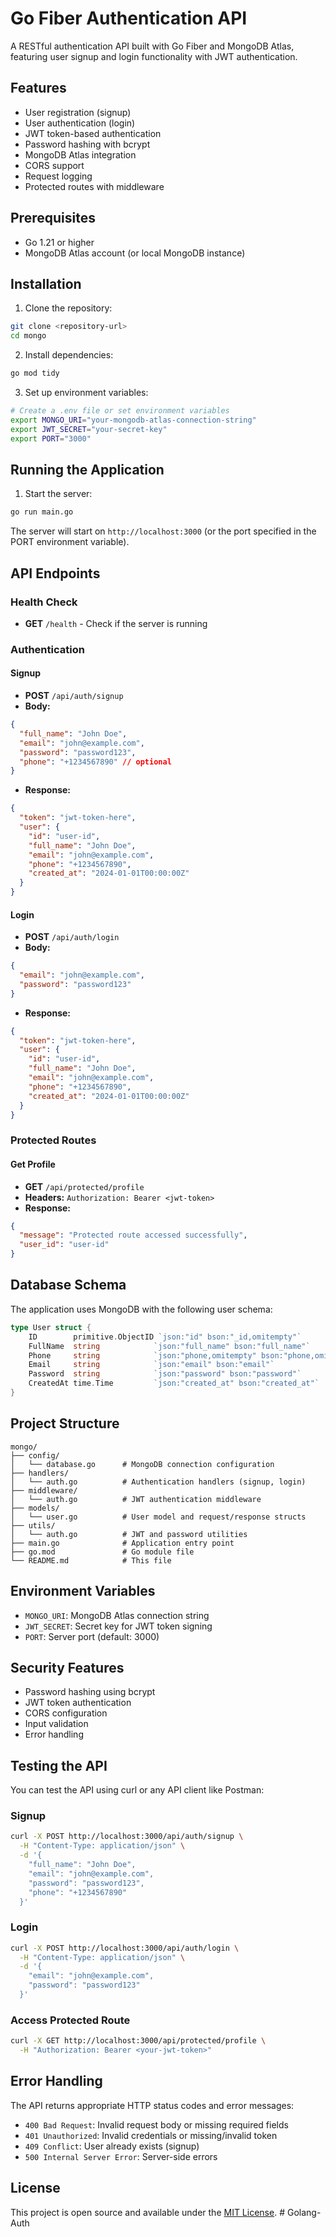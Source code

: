 # Go Fiber Authentication API

A RESTful authentication API built with Go Fiber and MongoDB Atlas, featuring user signup and login functionality with JWT authentication.

## Features

- User registration (signup)
- User authentication (login)
- JWT token-based authentication
- Password hashing with bcrypt
- MongoDB Atlas integration
- CORS support
- Request logging
- Protected routes with middleware

## Prerequisites

- Go 1.21 or higher
- MongoDB Atlas account (or local MongoDB instance)

## Installation

1. Clone the repository:
```bash
git clone <repository-url>
cd mongo
```

2. Install dependencies:
```bash
go mod tidy
```

3. Set up environment variables:
```bash
# Create a .env file or set environment variables
export MONGO_URI="your-mongodb-atlas-connection-string"
export JWT_SECRET="your-secret-key"
export PORT="3000"
```

## Running the Application

1. Start the server:
```bash
go run main.go
```

The server will start on `http://localhost:3000` (or the port specified in the PORT environment variable).

## API Endpoints

### Health Check
- **GET** `/health` - Check if the server is running

### Authentication

#### Signup
- **POST** `/api/auth/signup`
- **Body:**
```json
{
  "full_name": "John Doe",
  "email": "john@example.com",
  "password": "password123",
  "phone": "+1234567890" // optional
}
```
- **Response:**
```json
{
  "token": "jwt-token-here",
  "user": {
    "id": "user-id",
    "full_name": "John Doe",
    "email": "john@example.com",
    "phone": "+1234567890",
    "created_at": "2024-01-01T00:00:00Z"
  }
}
```

#### Login
- **POST** `/api/auth/login`
- **Body:**
```json
{
  "email": "john@example.com",
  "password": "password123"
}
```
- **Response:**
```json
{
  "token": "jwt-token-here",
  "user": {
    "id": "user-id",
    "full_name": "John Doe",
    "email": "john@example.com",
    "phone": "+1234567890",
    "created_at": "2024-01-01T00:00:00Z"
  }
}
```

### Protected Routes

#### Get Profile
- **GET** `/api/protected/profile`
- **Headers:** `Authorization: Bearer <jwt-token>`
- **Response:**
```json
{
  "message": "Protected route accessed successfully",
  "user_id": "user-id"
}
```

## Database Schema

The application uses MongoDB with the following user schema:

```go
type User struct {
    ID        primitive.ObjectID `json:"id" bson:"_id,omitempty"`
    FullName  string            `json:"full_name" bson:"full_name"`
    Phone     string            `json:"phone,omitempty" bson:"phone,omitempty"`
    Email     string            `json:"email" bson:"email"`
    Password  string            `json:"password" bson:"password"`
    CreatedAt time.Time         `json:"created_at" bson:"created_at"`
}
```

## Project Structure

```
mongo/
├── config/
│   └── database.go      # MongoDB connection configuration
├── handlers/
│   └── auth.go          # Authentication handlers (signup, login)
├── middleware/
│   └── auth.go          # JWT authentication middleware
├── models/
│   └── user.go          # User model and request/response structs
├── utils/
│   └── auth.go          # JWT and password utilities
├── main.go              # Application entry point
├── go.mod               # Go module file
└── README.md            # This file
```

## Environment Variables

- `MONGO_URI`: MongoDB Atlas connection string
- `JWT_SECRET`: Secret key for JWT token signing
- `PORT`: Server port (default: 3000)

## Security Features

- Password hashing using bcrypt
- JWT token authentication
- CORS configuration
- Input validation
- Error handling

## Testing the API

You can test the API using curl or any API client like Postman:

### Signup
```bash
curl -X POST http://localhost:3000/api/auth/signup \
  -H "Content-Type: application/json" \
  -d '{
    "full_name": "John Doe",
    "email": "john@example.com",
    "password": "password123",
    "phone": "+1234567890"
  }'
```

### Login
```bash
curl -X POST http://localhost:3000/api/auth/login \
  -H "Content-Type: application/json" \
  -d '{
    "email": "john@example.com",
    "password": "password123"
  }'
```

### Access Protected Route
```bash
curl -X GET http://localhost:3000/api/protected/profile \
  -H "Authorization: Bearer <your-jwt-token>"
```

## Error Handling

The API returns appropriate HTTP status codes and error messages:

- `400 Bad Request`: Invalid request body or missing required fields
- `401 Unauthorized`: Invalid credentials or missing/invalid token
- `409 Conflict`: User already exists (signup)
- `500 Internal Server Error`: Server-side errors

## License

This project is open source and available under the [MIT License](LICENSE). #   G o l a n g - A u t h 
 
 
